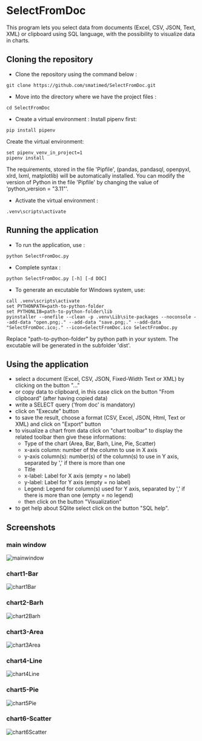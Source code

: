 # SelectFromDoc
This program lets you select data from documents (Excel, CSV, JSON, Text, XML) or clipboard using SQL language, with the possibility to visualize data in charts.


## Cloning the repository
- Clone the repository using the command below :
```
git clone https://github.com/smatimed/SelectFromDoc.git
```

- Move into the directory where we have the project files :
```
cd SelectFromDoc
```

- Create a virtual environment :
Install pipenv first:
```
pip install pipenv
```
Create the virtual environment:
```
set pipenv_venv_in_project=1
pipenv install
```
The requirements, stored in the file 'Pipfile', (pandas, pandasql, openpyxl, xlrd, lxml, matplotlib) will be automatically installed. You can modify the version of Python in the file 'Pipfile' by changing the value of 'python_version = "3.11"'.

- Activate the virtual environment :
```
.venv\scripts\activate
```


## Running the application
- To run the application, use :
```
python SelectFromDoc.py
```
- Complete syntax :
```
python SelectFromDoc.py [-h] [-d DOC]
```
- To generate an excutable for Windows system, use:
```
call .venv\scripts\activate
set PYTHONPATH=path-to-python-folder
set PYTHONLIB=path-to-python-folder\lib
pyinstaller --onefile --clean -p .venv\Lib\site-packages --noconsole --add-data "open.png;." --add-data "save.png;." --add-data "SelectFromDoc.ico;." --icon=SelectFromDoc.ico SelectFromDoc.py
```
Replace "path-to-python-folder" by python path in your system.
The excutable will be generated in the subfolder 'dist'.

## Using the application
- select a document (Excel, CSV, JSON, Fixed-Width Text or XML) by clicking on the button "..."
- or copy data to clipboard, in this case click on the button "From clipboard" (after having copied data)
- write a SELECT query ('from doc' is mandatory)
- click on "Execute" button
- to save the result, choose a format (CSV, Excel, JSON, Html, Text or XML) and click on "Export" button
- to visualize a chart from data click on "chart toolbar" to display the related toolbar
  then give these informations:
  - Type of the chart (Area, Bar, Barh, Line, Pie, Scatter)
  - x-axis column: number of the column to use in X axis
  - y-axis column(s): number(s) of the column(s) to use in Y axis, separated by ',' if there is more than one
  - Title
  - x-label: Label for X axis (empty = no label)
  - y-label: Label for Y axis (empty = no label)
  - Legend: Legend for column(s) used for Y axis, separated by ',' if there is more than one (empty = no legend)
  - then click on the button "Visualization"
- to get help about SQlite select click on the button "SQL help".


## Screenshots
### main window
![mainwindow](https://github.com/smatimed/SelectFromDoc/blob/main/screenshots/main-screen.png?raw=true)
### chart1-Bar
![chart1Bar](https://github.com/smatimed/SelectFromDoc/blob/main/screenshots/chart1-Bar.png?raw=true)
### chart2-Barh
![chart2Barh](https://github.com/smatimed/SelectFromDoc/blob/main/screenshots/chart2-Barh.png?raw=true)
### chart3-Area
![chart3Area](https://github.com/smatimed/SelectFromDoc/blob/main/screenshots/chart3-Area.png?raw=true)
### chart4-Line
![chart4Line](https://github.com/smatimed/SelectFromDoc/blob/main/screenshots/chart4-Line.png?raw=true)
### chart5-Pie
![chart5Pie](https://github.com/smatimed/SelectFromDoc/blob/main/screenshots/chart5-Pie.png?raw=true)
### chart6-Scatter
![chart6Scatter](https://github.com/smatimed/SelectFromDoc/blob/main/screenshots/chart6-Scatter.png?raw=true)
